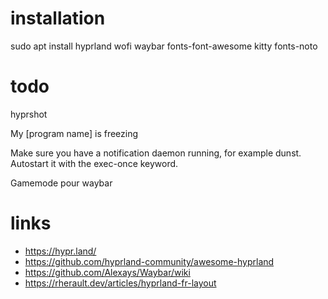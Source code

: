 # installation

sudo apt install hyprland wofi waybar fonts-font-awesome kitty fonts-noto

# todo

hyprshot

My [program name] is freezing

Make sure you have a notification daemon running, for example dunst. Autostart it with the exec-once keyword.

Gamemode pour waybar

# links

- https://hypr.land/
- https://github.com/hyprland-community/awesome-hyprland
- https://github.com/Alexays/Waybar/wiki
- https://rherault.dev/articles/hyprland-fr-layout



